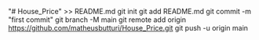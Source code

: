 "# House_Price" >> README.md
git init
git add README.md
git commit -m "first commit"
git branch -M main
git remote add origin https://github.com/matheusbutturi/House_Price.git
git push -u origin main
